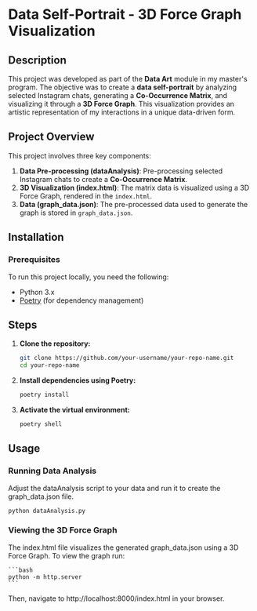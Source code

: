 # Data Self-Portrait - 3D Force Graph Visualization

## Description
This project was developed as part of the **Data Art** module in my master's program. The objective was to create a **data self-portrait** by analyzing selected Instagram chats, generating a **Co-Occurrence Matrix**, and visualizing it through a **3D Force Graph**. This visualization provides an artistic representation of my interactions in a unique data-driven form.

## Project Overview
This project involves three key components:
1. **Data Pre-processing (dataAnalysis)**: Pre-processing selected Instagram chats to create a **Co-Occurrence Matrix**.
2. **3D Visualization (index.html)**: The matrix data is visualized using a 3D Force Graph, rendered in the `index.html`.
3. **Data (graph_data.json)**: The pre-processed data used to generate the graph is stored in `graph_data.json`.


## Installation

### Prerequisites
To run this project locally, you need the following:
- Python 3.x
- [Poetry](https://python-poetry.org/docs/#installation) (for dependency management)

## Steps

1. **Clone the repository:**
   ```bash
   git clone https://github.com/your-username/your-repo-name.git
   cd your-repo-name
    ```

2. **Install dependencies using Poetry:**
    ```bash
    poetry install
    ```
3. **Activate the virtual environment:**
    ```bash
    poetry shell
    ```
## Usage

### Running Data Analysis

Adjust the dataAnalysis script to your data and run it to create the graph_data.json file. 

    python dataAnalysis.py

### Viewing the 3D Force Graph
The index.html file visualizes the generated graph_data.json using a 3D Force Graph. To view the graph run:

    ```bash
    python -m http.server
    ```

Then, navigate to http://localhost:8000/index.html in your browser.
